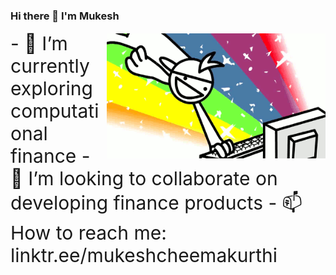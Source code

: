 ### Hi there 👋 I'm Mukesh

<img src="https://github.com/1-mukesh-1/1-mukesh-1/blob/main/rbg.gif" height="200" width="350" align="right" style="margin-top: 2px">


<div style="font-size:30px">
- 🌱 I’m currently exploring computational finance
- 👯 I’m looking to collaborate on developing finance products
- 📫 How to reach me: linktr.ee/mukeshcheemakurthi
<div>
